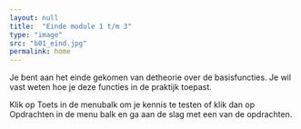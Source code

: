 ```yaml
---
layout: null
title:  "Einde module 1 t/m 3"
type: "image"
src: "b01_eind.jpg"
permalink: home
---
```



Je bent aan het einde gekomen van detheorie over de 
basisfuncties.
Je wil vast weten hoe je deze functies in de praktijk toepast.

Klik op <span class="accent">Toets</span> in de menubalk om je kennis te testen of klik dan 
op <span class="accent">Opdrachten</span> in de menu balk en ga aan de slag met een van 
de opdrachten.